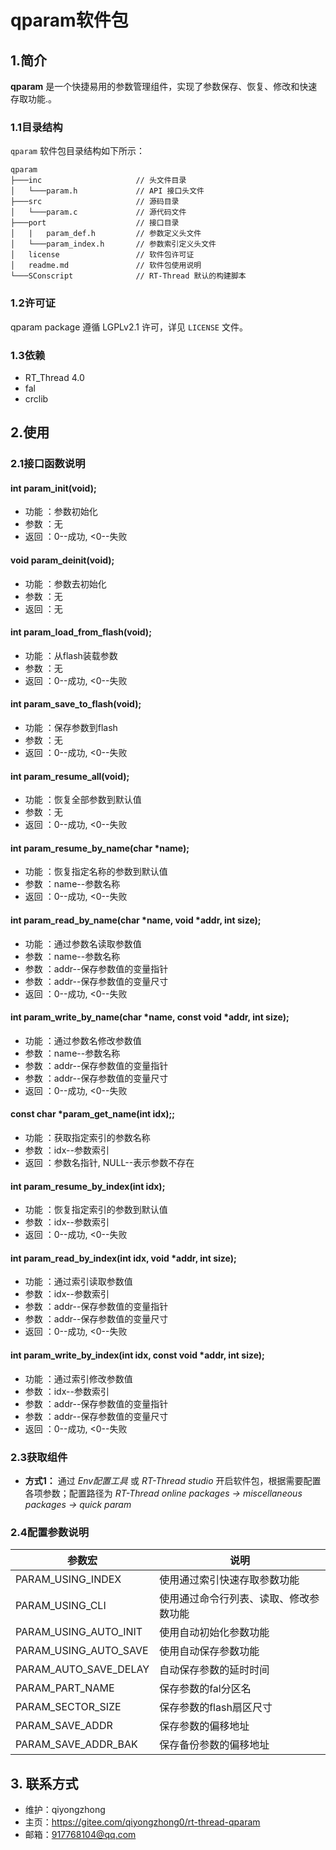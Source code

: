 ﻿# qparam软件包

## 1.简介

**qparam** 是一个快捷易用的参数管理组件，实现了参数保存、恢复、修改和快速存取功能.。

### 1.1目录结构

`qparam` 软件包目录结构如下所示：

``` 
qparam
├───inc                     // 头文件目录
│   └───param.h             // API 接口头文件
├───src                     // 源码目录
│   └───param.c             // 源代码文件
├───port                    // 接口目录
│   |   param_def.h         // 参数定义头文件
│   └───param_index.h       // 参数索引定义头文件
│   license                 // 软件包许可证
│   readme.md               // 软件包使用说明
└───SConscript              // RT-Thread 默认的构建脚本
```

### 1.2许可证

qparam package 遵循 LGPLv2.1 许可，详见 `LICENSE` 文件。

### 1.3依赖

- RT_Thread 4.0
- fal
- crclib

## 2.使用

### 2.1接口函数说明

#### int param_init(void);
- 功能 ：参数初始化
- 参数 ：无
- 返回 ：0--成功, <0--失败

#### void param_deinit(void);
- 功能 ：参数去初始化
- 参数 ：无
- 返回 ：无

#### int param_load_from_flash(void);
- 功能 ：从flash装载参数
- 参数 ：无
- 返回 ：0--成功, <0--失败

#### int param_save_to_flash(void);
- 功能 ：保存参数到flash
- 参数 ：无
- 返回 ：0--成功, <0--失败

#### int param_resume_all(void);
- 功能 ：恢复全部参数到默认值
- 参数 ：无
- 返回 ：0--成功, <0--失败

#### int param_resume_by_name(char *name);
- 功能 ：恢复指定名称的参数到默认值
- 参数 ：name--参数名称
- 返回 ：0--成功, <0--失败

#### int param_read_by_name(char *name, void *addr, int size);
- 功能 ：通过参数名读取参数值
- 参数 ：name--参数名称
- 参数 ：addr--保存参数值的变量指针
- 参数 ：addr--保存参数值的变量尺寸
- 返回 ：0--成功, <0--失败

#### int param_write_by_name(char *name, const void *addr, int size);
- 功能 ：通过参数名修改参数值
- 参数 ：name--参数名称
- 参数 ：addr--保存参数值的变量指针
- 参数 ：addr--保存参数值的变量尺寸
- 返回 ：0--成功, <0--失败

#### const char *param_get_name(int idx);;
- 功能 ：获取指定索引的参数名称
- 参数 ：idx--参数索引
- 返回 ：参数名指针, NULL--表示参数不存在

#### int param_resume_by_index(int idx);
- 功能 ：恢复指定索引的参数到默认值
- 参数 ：idx--参数索引
- 返回 ：0--成功, <0--失败

#### int param_read_by_index(int idx, void *addr, int size);
- 功能 ：通过索引读取参数值
- 参数 ：idx--参数索引
- 参数 ：addr--保存参数值的变量指针
- 参数 ：addr--保存参数值的变量尺寸
- 返回 ：0--成功, <0--失败

#### int param_write_by_index(int idx, const void *addr, int size);
- 功能 ：通过索引修改参数值
- 参数 ：idx--参数索引
- 参数 ：addr--保存参数值的变量指针
- 参数 ：addr--保存参数值的变量尺寸
- 返回 ：0--成功, <0--失败

### 2.3获取组件

- **方式1：**
通过 *Env配置工具* 或 *RT-Thread studio* 开启软件包，根据需要配置各项参数；配置路径为 *RT-Thread online packages -> miscellaneous packages -> quick param* 


### 2.4配置参数说明

| 参数宏 | 说明 |
| ---- | ---- |
| PARAM_USING_INDEX         | 使用通过索引快速存取参数功能
| PARAM_USING_CLI           | 使用通过命令行列表、读取、修改参数功能
| PARAM_USING_AUTO_INIT     | 使用自动初始化参数功能
| PARAM_USING_AUTO_SAVE     | 使用自动保存参数功能
| PARAM_AUTO_SAVE_DELAY     | 自动保存参数的延时时间
| PARAM_PART_NAME           | 保存参数的fal分区名
| PARAM_SECTOR_SIZE         | 保存参数的flash扇区尺寸
| PARAM_SAVE_ADDR           | 保存参数的偏移地址
| PARAM_SAVE_ADDR_BAK       | 保存备份参数的偏移地址

## 3. 联系方式

* 维护：qiyongzhong
* 主页：https://gitee.com/qiyongzhong0/rt-thread-qparam
* 邮箱：917768104@qq.com

